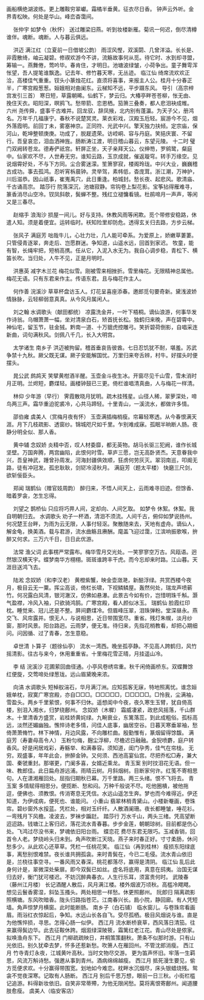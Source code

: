 <!-- { "loadSidebar": true } -->
画船横绝湖波练。更上雕鞍穷翠巘。霜橘半垂黄。征衣尽日香。 
钟声云外听。金界青松映。何处是华山。峰峦杳霭间。 

　
张仲宇
如梦令（秋怀）
送过雕梁旧燕。听到妆楼新雁。菊讯一何迟，倒尽清樽谁伴。魂断。魂断。人与暮云俱远。 

　
洪迈
满江红（立夏前一日借坡公韵）
雨涩风慳，双溪閟、几曾洋溢。长长是、非霞散绮，岫云凝碧。修禊欢游今不讲，流觞故事何从觅。待它时、水到却寻盟，筹输一。燕舞倦，莺吟毕。春肯住，才明日。池塘波绿皱，小荷争出。童子舞雩浑怅望，吾人提笔谁飘逸。记去年、修竹暮天寒，无丛迹。 
临江仙
绮席流欢欢正洽，高楼佳气重重。钗头小篆烛花红。直须将喜事，来报主人公。桂月十分春正半，广寒宫殿葱葱。姮娥相对曲阑东。云梯知不远，平步蹑东风。 
导引（高宗梓宫发引三首）
寒日短，草露朝晞。仙鹤下，梦云归。大椿亭畔苍苍柳，怅无由、挽住天衣。昭阳深，暝鸦飞。愁带箭、恋恩栖。笳箫三叠奏，都人悲泪袂成帷。 
六州
尧传舜，盛事千古难并。回龙驭，辞凤掖，北内别有蓬瀛。为天子父，册鸿名。万年千几福康宁。春秋不说楚冥灵。莱衣彩戏，汉殿玉卮轻。宸游今不见，烟外落霞明。前回丁未，雾塞神京。正同符、光武中兴。擎天独力扶倾。定宗庙，保河山，乾坤整顿庚庚。功成了，脱屣遗荣。访崆峒、容与丹庭。笑挹庆寰、不留行。吾皇哀恋，泪血洒神旌。肠断涛江渡，明日稽山暮云，东望元陵。 
十二时
璧门双阙转苍龙。德寿俨祇宫。轩屏正坐，天子亲拜天公。仪绅笏，罗鹓鹭，粲庭中。仙家欢不尽，人世寿无穷。谁知云路，玉京成就，催返璇穹。转手万缘空。见说烟霄好处，不与下方同。尘合雾迷濛。笙箫寥寂，楼阁玲珑。中兴大业，巍巍稽古成功。事去孤鸿。忍听宵柝晨钟。灵举驾，素帏低，杳庞茸。浙江潮，万神护，川后滋恭。因山祇事，崔嵬禹穴，此日重逢。柏城封。愁长夜、起悲风。歌清庙、千古诵高宗。 
踏莎行
院落深沉，池塘寂静。帘钩卷上梨花影。宝筝拈得雁难寻，篆香消尽山空冷。钗凤斜欹，鬓蝉不整。残红立褪慵看镜。杜鹃啼月一声声，等闲又是三春尽。 

　
赵缩手
浪淘沙
损屋一间儿。好与支持。休教风雨等闲欺。觅个带修安稳路，休遣人知。须是着便宜。运转临时。袄知险里却防危。透得玄关归去路，方步云梯。 

　
张风子
满庭芳
咄哉牛儿，心壮力壮，几人能可牵系。为爱原上，娇嫩草萋萋。只管侵青逐翠，奔走后、岂愿群迷。争知道，山遥水远，回首到家迟。 
牧童，能有智，长绳牢把，短梢高携。任从它，入泥入水无为。我自心调步稳，青松下、横笛长吹。当归处，人牛不见，正是月明时。 

　
洪惠英
减字木兰花
梅花似雪。刚被雪来相挫折。雪里梅花。无限精神总属他。梅花无语。只有东君来作主。传语东君。且与梅花作主人。 

　
何作善
浣溪沙
草草杯盘访玉人。灯花呈喜座添春。邀郎觅句要奇新。黛浅波娇情脉脉，云轻柳弱意真真。从今风月属闲人。 

　
刘之翰
水调歌头（献田都统）
凉露洗金井，一叶下梧桐。谪仙浪游，何事华发作诗翁。乌帽萧萧一幅，坐对清泉白石，矫首抚长松。独鹤归来晚，声在碧霄中。神仙宅，留玉节，驻金狨。黔南一道、十万貔虎控雕弓。笑折碧荷倒影，自唱采连新曲，词句满秋风。剑佩八千几，长入大明宫。 

　
太学诸生
南乡子
洪迈被拘留。稽首垂哀告彼酋。七日忍饥犹不耐，堪羞。苏武争禁十九秋。厥父既无谋。厥子安能解国忧。万里归来夸舌辨，村牛。好摆头时便摆头。 

　
晁公武
鹧鸪天
笑擘黄柑酒半醒。玉壶金斗夜生冰。开窗尽见千山雪，雪未消时月正明。兰烬短，麝煤轻。画楼钟鼓已三更。倚栏谁唱清真曲，人与梅花一样清。 

　
林仰
少年游（早行）
霁霞散晓月犹明。疏木挂残星。山径人稀，翠萝深处，啼鸟两三声。霜华重迫驼裘冷，心共马蹄轻。十里青山，一溪流水，都做许多情。 

　
邵伯雍
虞美人（赏梅月夜有怀）
玉壶满插梅梢瘦。帘幕轻寒透。从今春恨满天涯。月下几枝疏影、透窗纱。锦城咫尺如千里。乍别难成寐。孤眠半晌断人肠。夜静分明全似、那人香。 

　
黄中辅
念奴娇
炎精中否，叹人材委靡，都无英物。胡马长驱三犯阙，谁作长城坚壁。万国奔腾，两宫幽陷，此恨何时雪。草庐三愿，岂无高卧贤杰。天意眷我中兴，吾皇神武，踵曾孙周发。河海封疆俱效顺，狂虏何劳灰灭。翠羽南巡，叩阍无路，徒有冲冠发。孤忠耿耿，剑铓冷浸秋月。 
满庭芳（题太平楼）
快磨三尺剑，欲斩佞臣头。 

　
郑闻
瑞鹤仙（赠官妓周韵）
醉归来，不悟人间天上，云雨难寻旧迹。但馀香、暗着罗衾，怎生忘得。 

　
刘望之
鹊桥仙
只应将巧畀人间，定却向、人间乞取。 
如梦令
休絮。休絮。我自明朝归去。 
水调歌头
劝子一杯酒，清泪不须流。人间千古，俯仰如梦说扬州。何况楚王台畔，为雨为云无限，人事付轻沤。聚散随来去，天地有虚舟。谪仙人，解金龟，换美酒。载与君游，流水曲觞且赓酬。麾盖飞迎过霭，江滨响振歌喉，拚醉又何求。三万六千日，日日此优游。 

　
法常
渔父词
此事楞严常露布。梅华雪月交光处。一笑寥寥空万古。风瓯语。迥然银汉横天宇。蝶梦南华方栩栩。斑斑谁跨丰干虎。而今忘却来时路。江山暮。天涯目送鸿飞去。 

　
陆淞
念奴娇（和李汉老）
黄橙紫蟹，映金壶潋滟，新醅浮绿。共赏西楼今夜月，极目云无一粟。挥尘高谈，倚栏长啸，下视鳞鳞屋。轰然何处，瑞龙声喷蕲竹。何况露白风清，银河澈汉，仿佛如悬瀑。此景古今如有价，岂惜明珠千斛。灏气盈襟，冷风入袖，只欲骑鸿鹄。广寒宫殿，看人颜似冰玉。 
瑞鹤仙
脸霞红印枕。睡觉来、冠儿还是不整。屏间麝煤冷。但眉峰压翠，泪珠弹粉。堂深昼永。燕交飞、风帘露并。恨无人，与说相思，近日带围宽尽。重省。残灯朱幌，淡月纱窗，那时风景。阳台路迥。云雨梦，便无准。待归来，先指花梢教看，却把心期细问。问因循、过了青春，怎生意稳。 

　
卓世清
卜算子（题徐仙亭）
流水一湾西。晚坐孤亭静。不见高人跨鹤归，风竹摇清影。往古与来今，休用重重省。十里梅花雪正晴，月挂遥山冷。 

　
李 结
浣溪沙
花圃萦回曲径通。小亭风卷绣帘重。秋千闲倚画桥东。双蝶舞馀红便旋，交莺啼处绿葱珑。远山眉黛晚来浓。 

　
向滈
水调歌头
短棹舣湍石，华月满汀洲。应知孤客无寐，特地照离忧。谁念姮娥单枕，寂寞广寒宫殿，亦自□□□。□□□□□，□□□□□。□怜我，尘满袖，雪盈头。两乡千里萦恨，何事不归休。遥想闺中今夜，夜久寒生玉臂，犹自倚高楼，别泪入湘水，归梦绕鄜州。 
念奴娇（木樨）
霜威凄紧，政悲风摇落，千山群木。十里清香方盛赏，岩桂娇黄姹绿。九畹衰业，东篱落蕊，到此成粗俗。孤标高远，淡然还媚幽独。憔悴诗老多情，问佳人底事，幽居空谷。日暮天寒垂翠袖，愁倚萧萧脩竹。林下神情，月边风露，不向雕栏曲。殷勤惟有，篆烟留得馀馥。 
满庭芳（寿妻母高令人）
玉粉匀梅，麹尘浮柳，尽檐迟日融融。金猊喷麝，庭户转香风。好是闲居戏彩，寿觞举、和满春容。须知道，闺门孕秀，佳气在帘栊。 
无穷。观盛事，年年此会，拚醉金钟。又何须、西池高宴仙宫。尽把乔松□寿，兼大国、秦虢重封。那堪更，门阑多喜，女婿近乘龙。 
青玉案
别时抆泪花无语。但一味、教郎佳。此日扁舟游远浦。雨晴云树。月斜烟树。目断家何许。红笺不寄相思句。人在潇湘雁回处。屈指归期秋已幕。万千里路。两三头绪。恨不飞将去。 
青玉案
多情赋得相思分。便揽断、愁和闷。万种千般说不尽。吃他圈樻，被他拖逗，便佛也、须教恨。传消寄息无凭信。水远山遥怎生奔。梦也而今难得近。伊还知道，为伊成病，便死也、谁能问。 
小重山
翡翠林梢青黛山。小楼新罨画，卷珠帘。碧纱窗外水挼蓝。凭栏处，相对玉纤纤。人散酒阑珊。夜长都睡皱，唾花衫。一弯残月下风檐。凌波去，罗袜步蹁跹。 
踏莎行
万水千山，两头三绪。凭高望断迢迢路。钱塘江上客归迟，落花流水青春暮。步步金莲，朝朝琼树。目前都是伤心处。飞鸿过尽没书来，梦魂依旧阳台雨。 
蝶恋花
费尽东君无限巧。玉减香销，回首令人老。梦绕岭头归未到。角声吹断江天晓。燕子来时春正好。寸寸柔肠，休问愁多少。从此欢心还草草。凭栏一任桃花笑。 
临江仙（再到桂林）
瘦损东阳绿底事，离愁别恨难禁。夜长谁共拥孤衾。来时青鬓在，今已二毛侵。流水青山依旧是，兰桡往事空寻。一番风雨又春深。桃花都落尽，赢得是清阴。 
临江仙
乱后此身何计是，翠微深处柴扉。即今双鬓已如丝。虚名将底用，真意在鸱夷。治国无谋归去好，衡门犹可楼迟。不妨沉醉典春衣。人生行乐耳，须富贵何时。 
武陵春（藤州江月楼）
长记酒醒人散后，风月满江楼。楼外烟波万顷秋。高槛冷飕飕。想见云鬟香雾湿，斜坠玉搔头。两处相思一样愁。休更照鄜州。 
阮郎归
隔离疏影照横塘。东风吹暗香。陇头归路指苍茫。江南春兴长。扃小院，静回廊。有人凭短墙。角声惊梦月横窗。此时能断肠。 
南乡子（白石铺）
临水窗儿。与卷珠帘看画眉。雨浴红衣惊起后，争知。水远山长各自飞。受尽孤栖。极目风烟说与谁。直是为他憔悴损，寻思。怎得心肠一似伊。 
西江月
流水断桥衰草，西风落日清笳。往来赢得鬓边华。此去征鞍休跨。烟溆绿深陂筱，霜篱红老江花。青山尽处是侬家。拟唤渔舟东下。 
西江月
门柳疏疏映日，井桐策策翻秋。萧条不似那时游。只有山光依旧。别久犹牵去梦，怀多还惹新愁。吹箫人在雁回州。不管沈郎消瘦。 
西江月
竹寺青灯永夜，江城黄叶高秋。当时文物尽交游。 
更为笛声怀旧。牢落一生羁思，风流万斛诗愁。强邀从事到青州。酒病绵绵越瘦。 
西江月
抵死漫生要见，偷方觅便求欢。十分赢得带围宽。划地如今难恋。枕畔水沉烟尽，床头银蜡烧残。鸳衾不觉夜深寒。记取有人肠断。 
西江月
别后千思万想，眼前一日三秋。小街栏槛记追游。料得新妆依旧。自笑非常蒂殢，为他无限闲愁。莫将离恨寄鄜州。闻道腰肢愈瘦。 
虞美人（临安客店）
